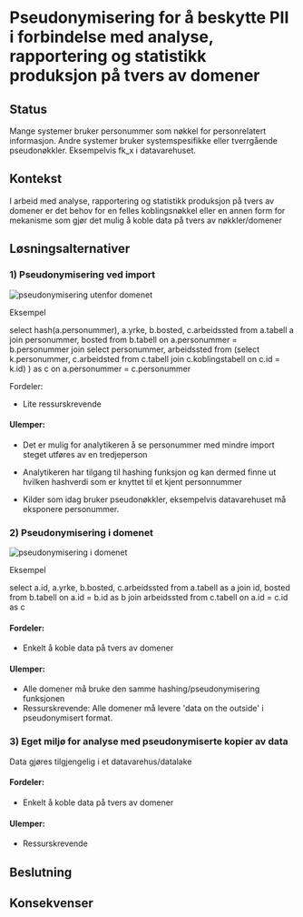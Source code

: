 # Pseudonymisering for å beskytte PII i forbindelse med analyse, rapportering og statistikk produksjon på tvers av domener

## Status

Mange systemer bruker personummer som nøkkel for personrelatert informasjon. Andre systemer bruker systemspesifikke eller tverrgående pseudonøkkler. Eksempelvis fk_x i datavarehuset.

## Kontekst

I arbeid med analyse, rapportering og statistikk produksjon på tvers av domener er det behov for en felles koblingsnøkkel eller en annen form for mekanisme som gjør det mulig å koble data på tvers av nøkkler/domener  

## Løsningsalternativer


### 1) Pseudonymisering ved import


![pseudonymisering utenfor domenet](adr_koblingsnøkkel_utenfor_domenet.png)

Eksempel 

select hash(a.personummer), a.yrke, b.bosted, c.arbeidssted 
from a.tabell a
join personummer, bosted from b.tabell on a.personummer = b.personummer
join select personummer, arbeidssted from 
(select k.personummer, c.arbeidsted 
from c.tabell
join c.koblingstabell on c.id = k.id)
) as c on a.personummer = c.personummer


Fordeler:

* Lite ressurskrevende

#### Ulemper:

* Det er mulig for analytikeren å se personummer med mindre import steget utføres av en tredjeperson

* Analytikeren har tilgang til hashing funksjon og kan dermed finne ut hvilken hashverdi som er knyttet til et kjent personnummer

* Kilder som idag bruker pseudonøkkler, eksempelvis datavarehuset må eksponere personummer.


### 2) Pseudonymisering i domenet


![pseudonymisering i domenet](adr_koblingsnøkkel_i_domenet.png)

Eksempel 

select a.id, a.yrke, b.bosted, c.arbeidssted 
from a.tabell as a
join id, bosted from b.tabell on a.id = b.id as b
join arbeidssted from c.tabell on a.id = c.id as c


#### Fordeler:

* Enkelt å koble data på tvers av domener

#### Ulemper:

* Alle domener må bruke den samme hashing/pseudonymisering funksjonen
* Ressurskrevende: Alle domener må levere 'data on the outside' i pseudonymisert format.


### 3) Eget miljø for analyse med pseudonymiserte kopier av data

Data gjøres tilgjengelig i et datavarehus/datalake

#### Fordeler:

* Enkelt å koble data på tvers av domener

#### Ulemper:

* Ressurskrevende


## Beslutning



## Konsekvenser

